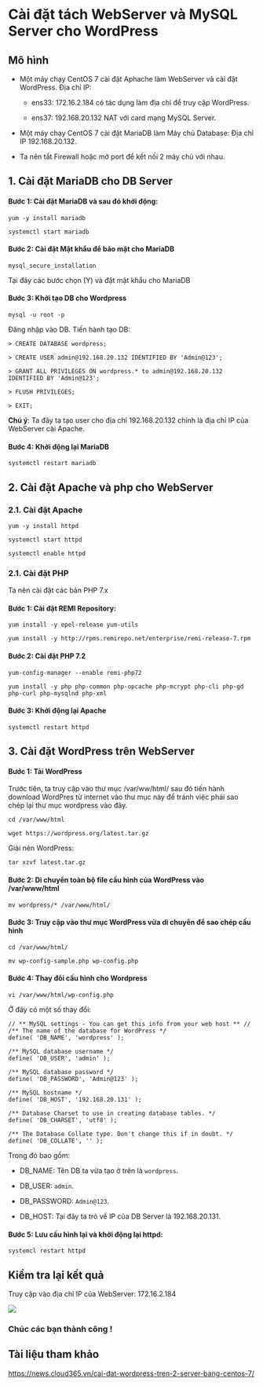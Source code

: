 # Cài đặt tách WebServer và MySQL Server cho WordPress

## Mô hình

- Một máy chạy CentOS 7 cài đặt Aphache làm WebServer và cài đặt WordPress. Địa chỉ IP:

    - ens33: 172.16.2.184 có tác dụng làm địa chỉ để truy cập WordPress.

    - ens37: 192.168.20.132 NAT với card mạng MySQL Server.

- Một máy chạy CentOS 7 cài đặt MariaDB làm Máy chủ Database: Địa chỉ IP 192.168.20.132.

- Ta nên tắt Firewall hoặc mở port để kết nối 2 máy chủ với nhau.

## 1. Cài đặt MariaDB cho DB Server

#### Bước 1: Cài đặt MariaDB và sau đó khởi động:

`yum -y install mariadb`

`systemctl start mariadb`

#### Bước 2: Cài đặt Mật khẩu để bảo mật cho MariaDB

`mysql_secure_installation`

Tại đây các bước chọn (Y) và đặt mật khẩu cho MariaDB

#### Bước 3: Khởi tạo DB cho Wordpress

`mysql -u root -p`

Đăng nhập vào DB. Tiến hành tạo DB:

```
> CREATE DATABASE wordpress;

> CREATE USER admin@192.168.20.132 IDENTIFIED BY 'Admin@123';

> GRANT ALL PRIVILEGES ON wordpress.* to admin@192.168.20.132 IDENTIFIED BY 'Admin@123';

> FLUSH PRIVILEGES;

> EXIT;
```

**Chú ý**: Ta đây ta tạo user cho địa chỉ 192.168.20.132 chính là địa chỉ IP của WebServer cài Apache.

#### Bước 4: Khởi động lại MariaDB

`systemctl restart mariadb`

## 2. Cài đặt Apache và php cho WebServer

### 2.1. Cài đặt Apache

`yum -y install httpd`

```
systemctl start httpd

systemctl enable httpd
```

### 2.1. Cài đặt PHP

Ta nên cài đặt các bản PHP 7.x

#### Bước 1: Cài đặt REMI Repository:

```
yum install -y epel-release yum-utils

yum install -y http://rpms.remirepo.net/enterprise/remi-release-7.rpm
```

#### Bước 2: Cài đặt PHP 7.2

```
yum-config-manager --enable remi-php72

yum install -y php php-common php-opcache php-mcrypt php-cli php-gd php-curl php-mysqlnd php-xml
```

#### Bước 3: Khởi động lại Apache

`systemctl restart httpd`

## 3. Cài đặt WordPress trên WebServer

#### Bước 1: Tải WordPress

Trước tiên, ta truy cập vào thư mục /var/ww/html/ sau đó tiến hành download WordPres từ internet vào thư mục này để tránh việc phải sao chép lại thư mục wordpress vào đây.

```
cd /var/www/html

wget https://wordpress.org/latest.tar.gz
```

Giải nén WordPress:

`tar xzvf latest.tar.gz`

#### Bước 2: Di chuyển toàn bộ file cấu hình của WordPress vào /var/www/html

`mv wordpress/* /var/www/html/`

#### Bước 3: Truy cập vào thư mục WordPress vừa di chuyển để sao chép cấu hình

```
cd /var/www/html/

mv wp-config-sample.php wp-config.php
```

#### Bước 4: Thay đổi cấu hình cho Wordpress

`vi /var/www/html/wp-config.php`

Ở đây có một số thay đổi:

```
// ** MySQL settings - You can get this info from your web host ** //
/** The name of the database for WordPress */
define( 'DB_NAME', 'wordpress' );

/** MySQL database username */
define( 'DB_USER', 'admin' );

/** MySQL database password */
define( 'DB_PASSWORD', 'Admin@123' );

/** MySQL hostname */
define( 'DB_HOST', '192.168.20.131' );

/** Database Charset to use in creating database tables. */
define( 'DB_CHARSET', 'utf8' );

/** The Database Collate type. Don't change this if in doubt. */
define( 'DB_COLLATE', '' );
```

Trong đó bao gồm:

- DB_NAME: Tên DB ta vừa tạo ở trên là `wordpress`.

- DB_USER: `admin`.

- DB_PASSWORD: `Admin@123`.

- DB_HOST: Tại đây ta trỏ về IP của DB Server là 192.168.20.131.

#### Bước 5: Lưu cấu hình lại và khởi động lại httpd:

`systemcl restart httpd`

## Kiểm tra lại kết quả

Truy cập vào địa chỉ IP của WebServer: 172.16.2.184

<img src="https://imgur.com/9KlUHGT.png">

### Chúc các bạn thành công !

## Tài liệu tham khảo

https://news.cloud365.vn/cai-dat-wordpress-tren-2-server-bang-centos-7/